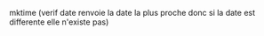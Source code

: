 mktime (verif date renvoie la date la plus proche donc si la date est differente elle n'existe pas)
